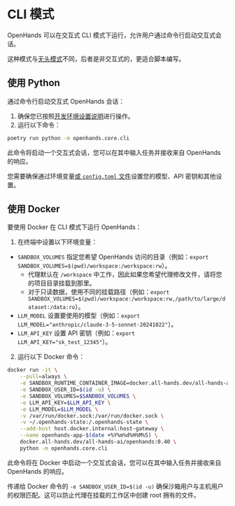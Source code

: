 # CLI 模式

OpenHands 可以在交互式 CLI 模式下运行，允许用户通过命令行启动交互式会话。

这种模式与[无头模式](headless-mode)不同，后者是非交互式的，更适合脚本编写。

## 使用 Python

通过命令行启动交互式 OpenHands 会话：

1. 确保您已按照[开发环境设置说明](https://github.com/All-Hands-AI/OpenHands/blob/main/Development.md)进行操作。
2. 运行以下命令：

```bash
poetry run python -m openhands.core.cli
```

此命令将启动一个交互式会话，您可以在其中输入任务并接收来自 OpenHands 的响应。

您需要确保通过环境变量[或 `config.toml` 文件](https://github.com/All-Hands-AI/OpenHands/blob/main/config.template.toml)设置您的模型、API 密钥和其他设置。

## 使用 Docker

要使用 Docker 在 CLI 模式下运行 OpenHands：

1. 在终端中设置以下环境变量：

- `SANDBOX_VOLUMES` 指定您希望 OpenHands 访问的目录（例如：`export SANDBOX_VOLUMES=$(pwd)/workspace:/workspace:rw`）。
  - 代理默认在 `/workspace` 中工作，因此如果您希望代理修改文件，请将您的项目目录挂载到那里。
  - 对于只读数据，使用不同的挂载路径（例如：`export SANDBOX_VOLUMES=$(pwd)/workspace:/workspace:rw,/path/to/large/dataset:/data:ro`）。
- `LLM_MODEL` 设置要使用的模型（例如：`export LLM_MODEL="anthropic/claude-3-5-sonnet-20241022"`）。
- `LLM_API_KEY` 设置 API 密钥（例如：`export LLM_API_KEY="sk_test_12345"`）。

2. 运行以下 Docker 命令：

```bash
docker run -it \
    --pull=always \
    -e SANDBOX_RUNTIME_CONTAINER_IMAGE=docker.all-hands.dev/all-hands-ai/runtime:0.40-nikolaik \
    -e SANDBOX_USER_ID=$(id -u) \
    -e SANDBOX_VOLUMES=$SANDBOX_VOLUMES \
    -e LLM_API_KEY=$LLM_API_KEY \
    -e LLM_MODEL=$LLM_MODEL \
    -v /var/run/docker.sock:/var/run/docker.sock \
    -v ~/.openhands-state:/.openhands-state \
    --add-host host.docker.internal:host-gateway \
    --name openhands-app-$(date +%Y%m%d%H%M%S) \
    docker.all-hands.dev/all-hands-ai/openhands:0.40 \
    python -m openhands.core.cli
```

此命令将在 Docker 中启动一个交互式会话，您可以在其中输入任务并接收来自 OpenHands 的响应。

传递给 Docker 命令的 `-e SANDBOX_USER_ID=$(id -u)` 确保沙箱用户与主机用户的权限匹配。这可以防止代理在挂载的工作区中创建 root 拥有的文件。
